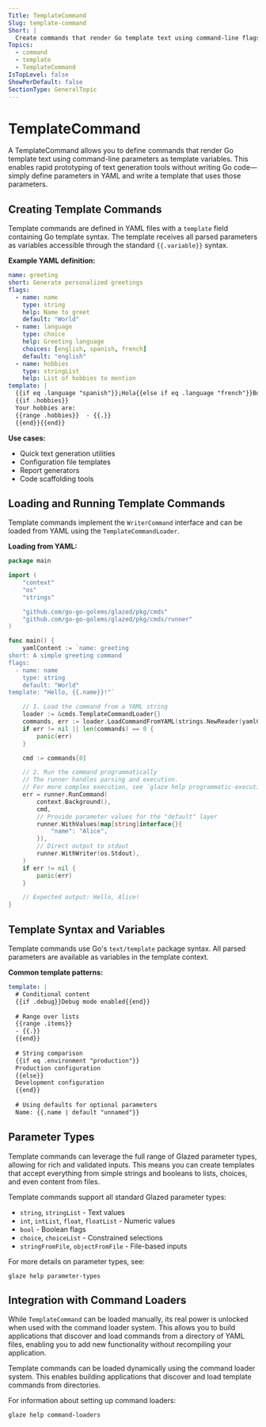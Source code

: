 ```yaml
---
Title: TemplateCommand
Slug: template-command
Short: |
  Create commands that render Go template text using command-line flags and arguments as template variables.
Topics:
  - command
  - template
  - TemplateCommand
IsTopLevel: false
ShowPerDefault: false
SectionType: GeneralTopic
---
```


# TemplateCommand

A TemplateCommand allows you to define commands that render Go template text using command-line parameters as template variables. This enables rapid prototyping of text generation tools without writing Go code—simply define parameters in YAML and write a template that uses those parameters.

## Creating Template Commands

Template commands are defined in YAML files with a `template` field containing Go template syntax. The template receives all parsed parameters as variables accessible through the standard `{{.variable}}` syntax.

**Example YAML definition:**

```yaml
name: greeting
short: Generate personalized greetings
flags:
  - name: name
    type: string
    help: Name to greet
    default: "World"
  - name: language
    type: choice
    help: Greeting language
    choices: [english, spanish, french]
    default: "english"
  - name: hobbies
    type: stringList
    help: List of hobbies to mention
template: |
  {{if eq .language "spanish"}}¡Hola{{else if eq .language "french"}}Bonjour{{else}}Hello{{end}} {{.name}}!
  {{if .hobbies}}
  Your hobbies are:
  {{range .hobbies}}  - {{.}}
  {{end}}{{end}}
```

**Use cases:**
- Quick text generation utilities
- Configuration file templates
- Report generators
- Code scaffolding tools

## Loading and Running Template Commands

Template commands implement the `WriterCommand` interface and can be loaded from YAML using the `TemplateCommandLoader`.

**Loading from YAML:**

```go
package main

import (
	"context"
	"os"
	"strings"

	"github.com/go-go-golems/glazed/pkg/cmds"
	"github.com/go-go-golems/glazed/pkg/cmds/runner"
)

func main() {
	yamlContent := `name: greeting
short: A simple greeting command
flags:
  - name: name
    type: string
    default: "World"
template: "Hello, {{.name}}!"`

	// 1. Load the command from a YAML string
	loader := &cmds.TemplateCommandLoader{}
	commands, err := loader.LoadCommandFromYAML(strings.NewReader(yamlContent))
	if err != nil || len(commands) == 0 {
		panic(err)
	}

	cmd := commands[0]

	// 2. Run the command programmatically
	// The runner handles parsing and execution.
	// For more complex execution, see `glaze help programmatic-execution`.
	err = runner.RunCommand(
		context.Background(),
		cmd,
		// Provide parameter values for the "default" layer
		runner.WithValues(map[string]interface{}{
			"name": "Alice",
		}),
		// Direct output to stdout
		runner.WithWriter(os.Stdout),
	)
	if err != nil {
		panic(err)
	}

	// Expected output: Hello, Alice!
}
```

## Template Syntax and Variables

Template commands use Go's `text/template` package syntax. All parsed parameters are available as variables in the template context.

**Common template patterns:**

```yaml
template: |
  # Conditional content
  {{if .debug}}Debug mode enabled{{end}}
  
  # Range over lists
  {{range .items}}
  - {{.}}
  {{end}}
  
  # String comparison
  {{if eq .environment "production"}}
  Production configuration
  {{else}}
  Development configuration
  {{end}}
  
  # Using defaults for optional parameters
  Name: {{.name | default "unnamed"}}
```

## Parameter Types

Template commands can leverage the full range of Glazed parameter types, allowing for rich and validated inputs. This means you can create templates that accept everything from simple strings and booleans to lists, choices, and even content from files.

Template commands support all standard Glazed parameter types:

- `string`, `stringList` - Text values
- `int`, `intList`, `float`, `floatList` - Numeric values  
- `bool` - Boolean flags
- `choice`, `choiceList` - Constrained selections
- `stringFromFile`, `objectFromFile` - File-based inputs

For more details on parameter types, see:
```
glaze help parameter-types
```

## Integration with Command Loaders

While `TemplateCommand` can be loaded manually, its real power is unlocked when used with the command loader system. This allows you to build applications that discover and load commands from a directory of YAML files, enabling you to add new functionality without recompiling your application.

Template commands can be loaded dynamically using the command loader system. This enables building applications that discover and load template commands from directories.

For information about setting up command loaders:
```
glaze help command-loaders
```
